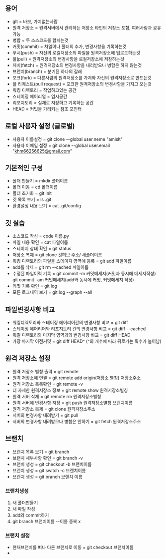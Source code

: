 ## 용어
- glt = 바보, 가치없는사람
- 원격 저장소 = 원격서버에서 관리하는 저장소 타인의 저장소 포함, 여러사람과 공유가능
- 병합 = 두 소스코드를 합치는것
- 커밋(commit) = 차일이나 폴더의 추가, 변경사항을 기록하는것
- 푸시(push) = 자신의 로컬저장소의 파일을 원격저장소에 업로드하는것
- 풀(pull) = 원격저장소의 변경사항을 로컬저장소에 저장하는것
- 페치(fetch) = 원격저장소의 변경사항을 내리받으나 병합은 하지 않는것
- 브랜치(branch) = 분기된 하나의 갈래
- 포크(fork) = 다른사람의 원격저장소를 가져와 자신의 원격저장소로 만드는것
- 풀 리퀘스트(pull request) = 포크한 원격저장소의 변경사항을 가지고 오는것
- 워킹 디렉토리 = 작업하고있는 공간
- 스테이징 에어리얼 = 임시공간
- 리포지토리 = 실제로 저장하고 기록하는 공간
- HEAD = 커밋을 가리키는 참조 포인터


## 로컬 사용자 설정 (글로벌)
- 사용자 이름설정 = git clone --global user.neme "amlslt"
- 사용자 이메일 설정 = git clone --global user.email "khm66256625@gmail.com" 

## 기본적인 구성
- 폴더 만들기 = mkdir 폴더이름
- 폴더 이동 = cd 폴더이름
- 폴더 초기화 = git init
- 깃 목록 보기 = ls .git
- 환경설정 내용 보기 = cat .git/config

## 깃 실습
- 소스코드 작성 = code 이름.py
- 파일 내용 확인 = cat 파일이름
- 스테이지 상태 확인 = git status
- 저장소 복제 = git clone 깃허브 주소/ 새폴더이름
- 워킹 디렉토리의 파일을 스테이지 영역에 등록 = git add 파일이름
- add를 삭제 = git rm --cached 파일이름
- 수정된 파일이력 기록 = git commit -m 커밋메세지(커밋과 동시에 메세지작성) git commit -am 커밋메세지(add와 동시에 커밋, 커밋메세지 작성)
- 커밋 기록 확인 = git log
- 모든 로그내역 보기 = git log --graph --all

## 파일변경사항 비교
- 워킹디렉토리와 스테이징 에어리어간의 변경사항 비교 = git diff
- 스테이징 에어리어와 리포지토리 간의 변경사항 비교 = git diff --cached
- 워킬 디렉토리와 마지막 영역과의 변경사항 비교 = git diff HEAD
- 가장 마지막 이전커밋 = git diff HEAD^ (^의 개수에 따라 뒤로가는 획수가 늘어남)

## 원격 저장소 설정
- 원격 저장소 별칭 출력 = git remote
- 원격 저장소에 연결 = git remote add origin(저장소 별칭) 저장소주소
- 원격 저장소 목록확인 = git remote -v
- 더 자세한 원격저장소 정보 = git remote show 원격저장소별칭
- 원격 서버 삭제 = git remote rm 원격저장소별칭
- 원격 서버에 변경사항 저장 = git push 원격저장소별칭 브랜치이름
- 원격 저장소 복제 = git clone 원격저장소주소
- 서버의 변경사항 내려받기 = git pull 
- 서버의 변경사항 내려받으나 병합은 안하기 = git fetch 원격저장소주소

## 브랜치 
- 브랜치 목록 보기 = git branch
- 브랜치 세부사항 확인 = git branch -v
- 브랜치 생성 = git checkout -b 브랜치이름
- 브랜치 생성 = git switch -c 브랜치이름
- 브랜치 생성 = git branch 브랜치 이름

### 브랜치생성
1. 새 폴더만들기
2. 새 파일 작성
3. add와 commit하기
4. git branch 브랜치이름 --이름 중복 x

### 브랜치 설정
- 현재브랜치를 떠나 다른 브랜치로 이동 = git checkout 브랜치이름
- 

## 
